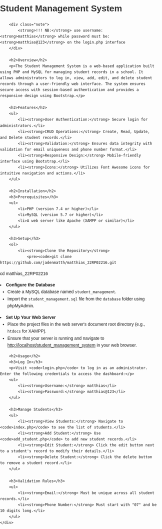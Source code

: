 <!DOCTYPE html>
<html lang="en">
<head>
    <meta charset="UTF-8">
    <meta name="viewport" content="width=device-width, initial-scale=1.0">
    <title>Student Management System - README</title>
    <style>
        body {
            font-family: Arial, sans-serif;
            line-height: 1.6;
            margin: 0;
            padding: 0;
        }
        container {
            padding: 0 20px;
        }
        h1, h2 {
            color: #333;
        }
        .note {
            background-color: #f8d7da;
            color: #721c24;
            padding: 10px;
            border: 1px solid #f5c6cb;
            margin: 10px 0;
        }
        .card {
            border: 1px solid #ddd;
            border-radius: 5px;
            padding: 20px;
            margin-bottom: 20px;
        }
        .card-title {
            font-size: 1.2em;
        }
        .card-text {
            font-size: 1.1em;
        }
    </style>
</head>
<body>
    <div class="container">
        <h1>Student Management System</h1>

        <div class="note">
            <strong>!!! NB:</strong> use username: <strong>matthias</strong> while password must be: <strong>matthias@123</strong> on the login.php interface
        </div>

        <h2>Overview</h2>
        <p>The Student Management System is a web-based application built using PHP and MySQL for managing student records in a school. It allows administrators to log in, view, add, edit, and delete student records through a user-friendly web interface. The system ensures secure access with session-based authentication and provides a responsive design using Bootstrap.</p>

        <h2>Features</h2>
        <ul>
            <li><strong>User Authentication:</strong> Secure login for administrators.</li>
            <li><strong>CRUD Operations:</strong> Create, Read, Update, and Delete student records.</li>
            <li><strong>Validation:</strong> Ensures data integrity with validation for email uniqueness and phone number format.</li>
            <li><strong>Responsive Design:</strong> Mobile-friendly interface using Bootstrap.</li>
            <li><strong>Icons:</strong> Utilizes Font Awesome icons for intuitive navigation and actions.</li>
        </ul>

        <h2>Installation</h2>
        <h3>Prerequisites</h3>
        <ul>
            <li>PHP (version 7.4 or higher)</li>
            <li>MySQL (version 5.7 or higher)</li>
            <li>A web server like Apache (XAMPP or similar)</li>
        </ul>

        <h3>Setup</h3>
        <ol>
            <li><strong>Clone the Repository</strong>
                <pre><code>git clone https://github.com/jadenmatth/matthias_22RP02216.git
cd matthias_22RP02216</code></pre>
            </li>
            <li><strong>Configure the Database</strong>
                <ul>
                    <li>Create a MySQL database named <code>student_management</code>.</li>
                    <li>Import the <code>student_management.sql</code> file from the <code>database</code> folder using phpMyAdmin.</li>
                </ul>
            </li>
            <li><strong>Set Up Your Web Server</strong>
                <ul>
                    <li>Place the project files in the web server's document root directory (e.g., <code>htdocs</code> for XAMPP).</li>
                    <li>Ensure that your server is running and navigate to <a href="http://localhost/student_management_system">http://localhost/student_management_system</a> in your web browser.</li>
                </ul>
            </li>
        </ol>

        <h2>Usage</h2>
        <h3>Log In</h3>
        <p>Visit <code>login.php</code> to log in as an administrator. Enter the following credentials to access the dashboard:</p>
        <ul>
            <li><strong>Username:</strong> matthias</li>
            <li><strong>Password:</strong> matthias@123</li>
        </ul>

        <h3>Manage Students</h3>
        <ul>
            <li><strong>View Students:</strong> Navigate to <code>index.php</code> to see the list of students.</li>
            <li><strong>Add Student:</strong> Use <code>add_student.php</code> to add new student records.</li>
            <li><strong>Edit Student:</strong> Click the edit button next to a student's record to modify their details.</li>
            <li><strong>Delete Student:</strong> Click the delete button to remove a student record.</li>
        </ul>

        <h3>Validation Rules</h3>
        <ul>
            <li><strong>Email:</strong> Must be unique across all student records.</li>
            <li><strong>Phone Number:</strong> Must start with "07" and be 10 digits long.</li>
        </ul>
    </div>
</body>
</html>
